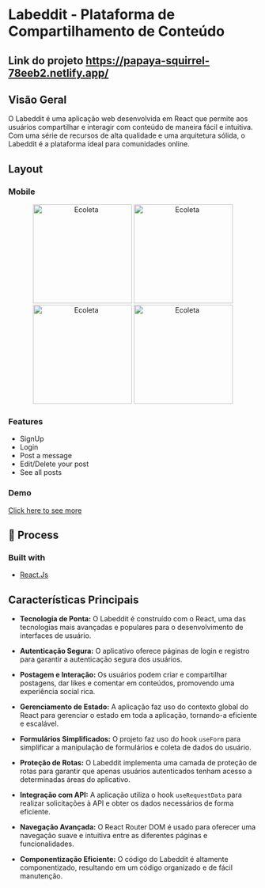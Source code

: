 # Labeddit - Plataforma de Compartilhamento de Conteúdo
## Link do projeto https://papaya-squirrel-78eeb2.netlify.app/

## Visão Geral

O Labeddit é uma aplicação web desenvolvida em React que permite aos usuários compartilhar e interagir com conteúdo de maneira fácil e intuitiva. Com uma série de recursos de alta qualidade e uma arquitetura sólida, o Labeddit é a plataforma ideal para comunidades online.

## Layout

### Mobile

<p align="center">
  <img alt="Ecoleta" title="#Ecoleta" src="https://cdn.discordapp.com/attachments/1024117838002270240/1160717680781819984/image.png?ex=6535ad94&is=65233894&hm=47e77db92043cc35dda692cddbb1bc5afa89edf2f76ed001a7c797ce6a4a0ba2&" width="200px">
  <img alt="Ecoleta" title="#Ecoleta" src="https://cdn.discordapp.com/attachments/1024117838002270240/1160720842112639046/image.png?ex=6535b085&is=65233b85&hm=73ca7b1e91761e86278be8bca4cf8a0c1c26dc440391bbdff02fee0456a722ac&" width="200px">
  <img alt="Ecoleta" title="#Ecoleta" src="https://cdn.discordapp.com/attachments/1024117838002270240/1160720841596735549/image.png?ex=6535b085&is=65233b85&hm=a57e534c66b598f36399968976ad4dfa1fdb17b1c5bb780da0746dbee95198e1&" width="200px">
  <img alt="Ecoleta" title="#Ecoleta" src="https://cdn.discordapp.com/attachments/1024117838002270240/1160722287889219644/image.png?ex=6535b1de&is=65233cde&hm=96a31f65ed6214e9121c37cfa846883b2ac7ad3b518c6d18f70c0b51dd9e7d97&" width="200px">
</p>

### Features

- SignUp
- Login
- Post a message
- Edit/Delete your post
- See all posts

### Demo

[Click here to see more](https://papaya-squirrel-78eeb2.netlify.app/)

## :newspaper: Process

### Built with

- [React.Js](https://reactjs.org)

## Características Principais

- **Tecnologia de Ponta:** O Labeddit é construído com o React, uma das tecnologias mais avançadas e populares para o desenvolvimento de interfaces de usuário.

- **Autenticação Segura:** O aplicativo oferece páginas de login e registro para garantir a autenticação segura dos usuários.

- **Postagem e Interação:** Os usuários podem criar e compartilhar postagens, dar likes e comentar em conteúdos, promovendo uma experiência social rica.

- **Gerenciamento de Estado:** A aplicação faz uso do contexto global do React para gerenciar o estado em toda a aplicação, tornando-a eficiente e escalável.

- **Formulários Simplificados:** O projeto faz uso do hook `useForm` para simplificar a manipulação de formulários e coleta de dados do usuário.

- **Proteção de Rotas:** O Labeddit implementa uma camada de proteção de rotas para garantir que apenas usuários autenticados tenham acesso a determinadas áreas do aplicativo.

- **Integração com API:** A aplicação utiliza o hook `useRequestData` para realizar solicitações à API e obter os dados necessários de forma eficiente.

- **Navegação Avançada:** O React Router DOM é usado para oferecer uma navegação suave e intuitiva entre as diferentes páginas e funcionalidades.

- **Componentização Eficiente:** O código do Labeddit é altamente componentizado, resultando em um código organizado e de fácil manutenção.
